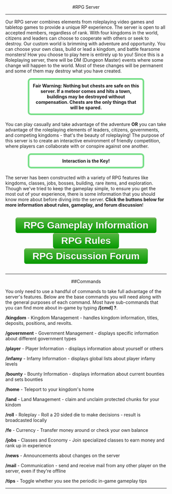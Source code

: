 ---
---
<html>
<head>
</head>
<style type="text/css">
.myButton {
	-moz-box-shadow:inset 0px 1px 0px 0px #f7c5c0;
	-webkit-box-shadow:inset 0px 1px 0px 0px #f7c5c0;
	box-shadow:inset 0px 1px 0px 0px #f7c5c0;
	background:-webkit-gradient(linear, left top, left bottom, color-stop(0.05, #50B63E), color-stop(1, #069900));
	background:-moz-linear-gradient(top, #50B63E 5%, #069900 100%);
	background:-webkit-linear-gradient(top, #50B63E 5%, #069900 100%);
	background:-o-linear-gradient(top, #50B63E 5%, #069900 100%);
	background:-ms-linear-gradient(top, #50B63E 5%, #069900 100%);
	background:linear-gradient(to bottom, #50B63E 5%, #069900 100%);
	filter:progid:DXImageTransform.Microsoft.gradient(startColorstr='#50B63E', endColorstr='#069900',GradientType=0);
	background-color:#50B63E;
	-moz-border-radius:6px;
	-webkit-border-radius:6px;
	border-radius:6px;
	border:1px solid #069900;
	display:inline-block;
	cursor:pointer;
	color:#ffffff;
	font-family:Arial;
	font-size:30px;
	font-weight:bold;
	padding:6px 24px;
	text-decoration:none;
	text-shadow:0px 1px 0px #035200;
}
.myButton:hover {
	background:-webkit-gradient(linear, left top, left bottom, color-stop(0.05, #069900), color-stop(1, #50B63E));
	background:-moz-linear-gradient(top, #069900 5%, #50B63E 100%);
	background:-webkit-linear-gradient(top, #069900 5%, #50B63E 100%);
	background:-o-linear-gradient(top, #069900 5%, #50B63E 100%);
	background:-ms-linear-gradient(top, #069900 5%, #50B63E 100%);
	background:linear-gradient(to bottom, #069900 5%, #50B63E 100%);
	filter:progid:DXImageTransform.Microsoft.gradient(startColorstr='#069900', endColorstr='#50B63E',GradientType=0);
	background-color:#069900;
	color:#ffffff;
}
.myButton:active {
	position:relative;
	top:1px;
}
</style>

<body>
<div style="text-align: center;" markdown="1">
#RPG Server
</div>

<hr>
<p>Our RPG server combines elements from roleplaying video games and tabletop games to provide a unique RP experience. The server is open to all accepted members, regardless of rank. With four kingdoms in the world, citizens and leaders can choose to cooperate with others or seek to destroy. Our custom world is brimming with adventure and opportunity. You can choose your own class, build or lead a kingdom, and battle fearsome monsters! How you choose to play here is entirely up to you! Since this is a Roleplaying server, there will be DM (Dungeon Master) events where some change will happen to the world. Most of these changes will be permanent and some of them may destroy what you have created.</p>

<p style="border: 5px solid #77df88; text-align:center;border-radius:10px;background-color:#ffffff; padding: 10px;margin: 0px 70px 20px 70px;">
<b>Fair Warning: Nothing but chests are safe on this server. If a meteor comes and hits a town, buildings may be destroyed without compensation. Chests are the only things that will be spared.</b>
</p>

<p>You can play casually and take advantage of the adventure <b>OR</b> you can take advantage of the roleplaying elements of leaders, citizens, governments, and competing kingdoms - that's the beauty of roleplaying! The purpose of this server is to create an interactive environment of friendly competition, where players can collaborate with or conspire against one another.</p>
<p style="border: 5px solid #77df88; text-align:center;border-radius:10px;background-color:#ffffff; padding: 10px;margin: 0px 70px 20px 70px;">
<b>Interaction is the Key!</b>
</p>
<p>The server has been constructed with a variety of RPG features like kingdoms, classes, jobs, bosses, building, rare items, and exploration. Though we've tried to keep the gameplay simple, to ensure you get the most out of your experience, there is some information that you should know more about before diving into the server. <b>Click the buttons below for more information about rules, gameplay, and forum discussion</b>!</p>
<br/>
<center><a href="{{site.baseurl}}/rpg-gameplay" class="myButton">RPG Gameplay Information</a>
<a href="{{site.baseurl}}/rpg-rules" class="myButton">RPG Rules</a></center>
<center><a href="https://damnation.eu/phpbb/viewforum.php?f=84" class="myButton">RPG Discussion Forum</a></center>
<br/>
<hr>

<div style="text-align: center;" markdown="1">
##Commands
</div>

<p>You only need to use a handful of commands to take full advantage of the server's features. Below are the base commands you will need along with the general purposes of each command. Most have sub-commands that you can find more about in-game by typing <b>/[cmd] ?</b>.</p>

<p><b>/kingdom</b> - Kingdom Management - handles kingdom information, titles, deposits, positions, and revolts.</p>
<p><b>/government</b> - Government Management - displays specific information about different government types</p>
<p><b>/player</b> - Player Information - displays information about yourself or others</p>
<p><b>/infamy</b> - Infamy Information - displays global lists about player infamy levels</p>
<p><b>/bounty</b> - Bounty Information - displays information about current bounties and sets bounties</p>
<p><b>/home</b> - Teleport to your kingdom's home</p>
<p><b>/land</b> - Land Management - claim and unclaim protected chunks for your kindom</p>
<p><b>/roll</b> - Roleplay - Roll a 20 sided die to make decisions - result is broadcasted locally</p>
<p><b>/fe</b> - Currency - Transfer money around or check your own balance</p>
<p><b>/jobs</b> - Classes and Economy - Join specialized classes to earn money and rank up in experience</p>
<p><b>/news</b> - Announcements about changes on the server</p>
<p><b>/mail</b> - Communication - send and receive mail from any other player on the server, even if they're offline</p>
<p><b>/tips</b> - Toggle whether you see the periodic in-game gameplay tips</p>

<hr>
</body>
</html>
